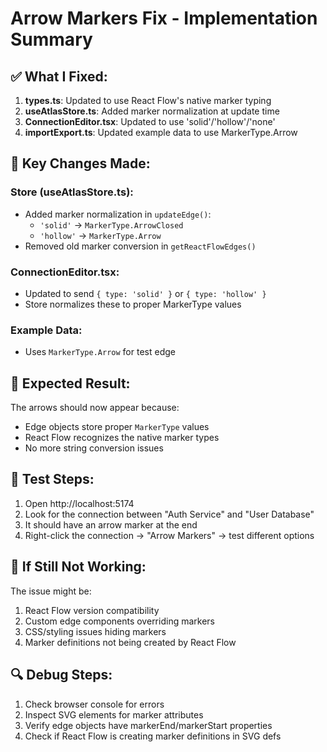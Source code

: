 # Arrow Markers Fix - Implementation Summary

## ✅ What I Fixed:

1. **types.ts**: Updated to use React Flow's native marker typing
2. **useAtlasStore.ts**: Added marker normalization at update time
3. **ConnectionEditor.tsx**: Updated to use 'solid'/'hollow'/'none'
4. **importExport.ts**: Updated example data to use MarkerType.Arrow

## 🔧 Key Changes Made:

### Store (useAtlasStore.ts):
- Added marker normalization in `updateEdge()`:
  - `'solid'` → `MarkerType.ArrowClosed`
  - `'hollow'` → `MarkerType.Arrow`
- Removed old marker conversion in `getReactFlowEdges()`

### ConnectionEditor.tsx:
- Updated to send `{ type: 'solid' }` or `{ type: 'hollow' }`
- Store normalizes these to proper MarkerType values

### Example Data:
- Uses `MarkerType.Arrow` for test edge

## 🎯 Expected Result:
The arrows should now appear because:
- Edge objects store proper `MarkerType` values
- React Flow recognizes the native marker types
- No more string conversion issues

## 🧪 Test Steps:
1. Open http://localhost:5174
2. Look for the connection between "Auth Service" and "User Database"
3. It should have an arrow marker at the end
4. Right-click the connection → "Arrow Markers" → test different options

## 🐛 If Still Not Working:
The issue might be:
1. React Flow version compatibility
2. Custom edge components overriding markers
3. CSS/styling issues hiding markers
4. Marker definitions not being created by React Flow

## 🔍 Debug Steps:
1. Check browser console for errors
2. Inspect SVG elements for marker attributes
3. Verify edge objects have markerEnd/markerStart properties
4. Check if React Flow is creating marker definitions in SVG defs




